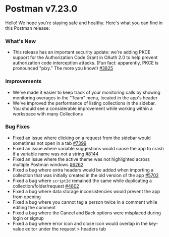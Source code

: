 # Postman v7.23.0

Hello! We hope you're staying safe and healthy. Here's what you can find in this Postman release:

### What's New

* This release has an important security update: we're adding PKCE support for the Authorization Code Grant in OAuth 2.0 to help prevent authorization code interception attacks. (Fun fact: apparently, PKCE is pronounced "pixy." The more you know!)
[#3825](https://github.com/postmanlabs/postman-app-support/issues/3825)

### Improvements

* We've made it easier to keep track of your monitoring calls by showing monitoring overages in the "Team" menu, located in the app's header
* We've improved the performance of listing collections in the sidebar. You should see a considerable improvement while working within a workspace with many Collections

### Bug Fixes

* Fixed an issue where clicking on a request from the sidebar would sometimes not open in a tab
[#7399](https://github.com/postmanlabs/postman-app-support/issues/7399)
* Fixed an issue where variable suggestions would cause the app to crash if a variable name was not a string
[#8144](https://github.com/postmanlabs/postman-app-support/issues/8144)
* Fixed an issue where the active theme was not highlighted across multiple Postman windows
[#6262](https://github.com/postmanlabs/postman-app-support/issues/6262)
* Fixed a bug where extra headers would be added when importing a collection that was initially created in the old version of the app
[#5702](https://github.com/postmanlabs/postman-app-support/issues/5702)
* Fixed a bug where `scriptId` remained the same while duplicating a collection/folder/request
[#4802](https://github.com/postmanlabs/postman-app-support/issues/4802)
* Fixed a bug where data storage inconsistencies would prevent the app from opening
* Fixed a bug where you cannot tag a person twice in a comment while editing the comment
* Fixed a bug where the Cancel and Back options were misplaced during login or signup
* Fixed a bug where error icon and close icon would overlap in the key-value editor under the request > headers tab

